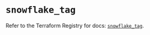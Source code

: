 # `snowflake_tag`

Refer to the Terraform Registry for docs: [`snowflake_tag`](https://registry.terraform.io/providers/snowflakedb/snowflake/2.5.0/docs/resources/tag).
